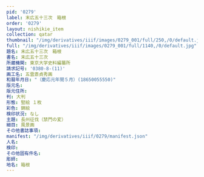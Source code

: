 ```yaml
---
pid: '0279'
label: 末広五十三次　箱根
order: '0279'
layout: nishikie_item
collection: qatar
thumbnail: "/img/derivatives/iiif/images/0279_001/full/250,/0/default.jpg"
full: "/img/derivatives/iiif/images/0279_001/full/1140,/0/default.jpg"
題名: 末広五十三次　箱根
書名: 末広五十三次
所蔵機関: 東京大学史料編纂所
請求記号: '0380-8-(11)'
画工名: 五雲斎貞秀画
和暦年月日: "（慶応元年閏５月）(18650055550)"
版元名: 
版元住所: 
判: 大判
形態: 竪絵 １枚
彩色: 錦絵
検印状況: なし
主題: 長州征伐（禁門の変）
細目: 風景画
その他書誌事項: 
manifest: "/img/derivatives/iiif/0279/manifest.json"
人名: 
検印: 
その他固有件名: 
彫師: 
地名: 箱根
---
```

